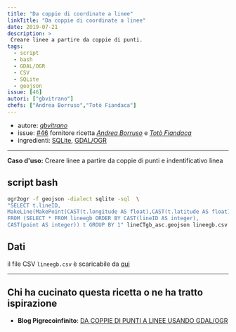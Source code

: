 ```yaml
---
title: "Da coppie di coordinate a linee"
linkTitle: "Da coppie di coordinate a linee"
date: 2019-07-21
description: >
 Creare linee a partire da coppie di punti.
tags:
  - script
  - bash
  - GDAL/OGR
  - CSV
  - SQLite
  - geojson
issue: [46]
autori: ["gbvitrano"]
chefs: ["Andrea Borruso","Totò Fiandaca"]
---
```


* autore: _[gbvitrano](https://twitter.com/gbvitano?lang=it)_
* issue: [#46](https://github.com/opendatasicilia/tansignari/issues/46) fornitore ricetta *[Andrea Borruso](https://twitter.com/aborruso?lang=it)* e _[Totò Fiandaca](https://twitter.com/totofiandaca?lang=it)_
* ingredienti: [SQLite](https://www.sqlite.org/index.html), [GDAL/OGR](https://www.gdal.org/ogr2ogr.html)

---

**Caso d'uso:** Creare linee a partire da coppie di punti e indentificativo linea

## script bash

```bash
ogr2ogr -f geojson -dialect sqlite -sql  \
"SELECT t.lineID,
MakeLine(MakePoint(CAST(t.longitude AS float),CAST(t.latitude AS float),4326)) AS geom
FROM (SELECT * FROM lineegb ORDER BY CAST(lineID AS integer),
CAST(point AS integer)) t GROUP BY 1" lineCTgb_asc.geojson lineegb.csv
```

## Dati

il file CSV `lineegb.csv` è scaricabile da [qui](https://github.com/opendatasicilia/tansignari/files/3098483/lineegb.zip)

---

## Chi ha cucinato questa ricetta o ne ha tratto ispirazione

- **Blog Pigrecoinfinito**: [DA COPPIE DI PUNTI A LINEE USANDO GDAL/OGR](https://pigrecoinfinito.wordpress.com/2019/04/20/da-coppie-di-punti-a-linee-usando-gdal-ogr/)
